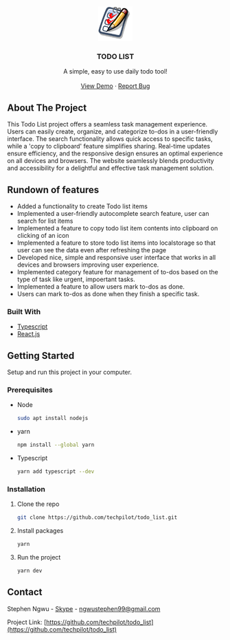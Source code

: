 <br />
<div align="center">
  <p>
    <img src="/public/icon.png" alt="Logo" width="80" height="80"/>
  </p>

  <h3 align="center">TODO LIST</h3>

  <p align="center">
    A simple, easy to use daily todo tool!
    <br />
    <br />
    <a href="https://todo-list-techpilot.vercel.app">View Demo</a>
    ·
    <a href="https://github.com/techpilot/todo_list/issues">Report Bug</a>
  </p>
</div>

## About The Project

This Todo List project offers a seamless task management experience. Users can easily create, organize, and categorize to-dos in a user-friendly interface. The search functionality allows quick access to specific tasks, while a 'copy to clipboard' feature simplifies sharing. Real-time updates ensure efficiency, and the responsive design ensures an optimal experience on all devices and browsers. The website seamlessly blends productivity and accessibility for a delightful and effective task management solution.

## Rundown of features

- Added a functionality to create Todo list items
- Implemented a user-friendly autocomplete search feature, user can search for list items
- Implemented a feature to copy todo list item contents into clipboard on clicking of an icon
- Implemented a feature to store todo list items into localstorage so that user can see the data even after refreshing the page
- Developed nice, simple and responsive user interface that works in all devices and browsers improving user experience.
- Implemented category feature for management of to-dos based on the type of task like urgent, impoertant tasks.
- Implemented a feature to allow users mark to-dos as done.
- Users can mark to-dos as done when they finish a specific task.

### Built With

- [Typescript][Typescript_url]
- [React.js][React_js]

## Getting Started

Setup and run this project in your computer.

### Prerequisites

- Node

  ```sh
  sudo apt install nodejs
  ```

- yarn

  ```sh
  npm install --global yarn
  ```

- Typescript

  ```sh
  yarn add typescript --dev
  ```

### Installation

1. Clone the repo
   ```sh
   git clone https://github.com/techpilot/todo_list.git
   ```
2. Install packages
   ```sh
   yarn
   ```
3. Run the project
   ```sh
   yarn dev
   ```

[React_js]: https://react.dev/
[Typescript_url]: https://www.typescriptlang.org/

## Contact

Stephen Ngwu - [Skype](https://join.skype.com/invite/Oj58adWriGA0) - ngwustephen99@gmail.com

Project Link: [https://github.com/techpilot/todo_list](https://github.com/techpilot/todo_list)
